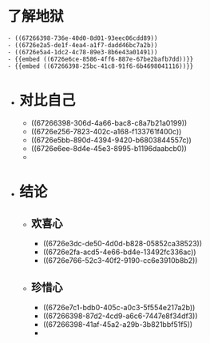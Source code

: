 # 了解地狱
	- ((67266398-736e-40d0-8d01-93eec06cdd89))
	- ((6726e2a5-de1f-4ea4-a1f7-dadd46bc7a2b))
	- ((6726e5a4-1dc2-4c78-89e3-8b6e43a01491))
	- {{embed ((6726e6ce-8586-4ff6-887e-67be2bafb7dd))}}
	- {{embed ((67266398-25bc-41c8-91f6-6b4698041116))}}
- # 对比自己
	- ((67266398-306d-4a66-bac8-c8a7b21a0199))
	- ((6726e256-7823-402c-a168-f133761f400c))
	- ((6726e5bb-890d-4394-9420-b6803844557c))
	- ((6726e6ee-8d4e-45e3-8995-b1196daabcb0))
	-
- # 结论
	- ## 欢喜心
		- ((6726e3dc-de50-4d0d-b828-05852ca38523))
		- ((6726e2fa-acd5-4e66-bd4e-13492fc336ac))
		- ((6726e766-52c3-40f2-9190-cc6e3910b8b2))
	- ## 珍惜心
		- ((6726e7c1-bdb0-405c-a0c3-5f554e217a2b))
		- ((67266398-87d2-4cd9-a6c6-7447e8f34df3))
		- ((67266398-41af-45a2-a29b-3b821bbf51f5))
		-